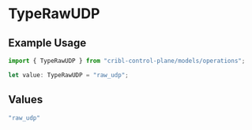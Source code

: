 # TypeRawUDP

## Example Usage

```typescript
import { TypeRawUDP } from "cribl-control-plane/models/operations";

let value: TypeRawUDP = "raw_udp";
```

## Values

```typescript
"raw_udp"
```